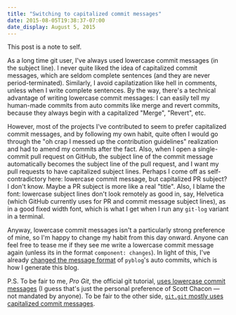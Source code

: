 ```yaml
---
title: "Switching to capitalized commit messages"
date: 2015-08-05T19:38:37-07:00
date_display: August 5, 2015
---
```

This post is a note to self.

As a long time git user, I've always used lowercase commit messages (in the subject line). I never quite liked the idea of capitalized commit messages, which are seldom complete sentences (and they are never period-terminated). Similarly, I avoid capilatization like hell in comments, unless when I write complete sentences. By the way, there's a technical advantage of writing lowercase commit messages: I can easily tell my human-made commits from auto commits like merge and revert commits, because they always begin with a capitalized "Merge", "Revert", etc.

However, most of the projects I've contributed to seem to prefer capitalized commit messages, and by following my own habit, quite often I would go through the "oh crap I messed up the contribution guidelines" realization and had to amend my commits after the fact. Also, when I open a single-commit pull request on GitHub, the subject line of the commit message automatically becomes the subject line of the pull request, and I want my pull requests to have capitalized subject lines. Perhaps I come off as self-contradictory here: lowercase commit message, but capitalized PR subject? I don't know. Maybe a PR subject is more like a real "title". Also, I blame the font: lowercase subject lines don't look remotely as good in, say, Helvetica (which GitHub currently uses for PR and commit message subject lines), as in a good fixed width font, which is what I get when I run any `git-log` variant in a terminal.

Anyway, lowercase commit messages isn't a particularly strong preference of mine, so I'm happy to change my habit from this day onward. Anyone can feel free to tease me if they see me write a lowercase commit message again (unless its in the format `component: changes`). In light of this, I've already [changed the message format](https://github.com/zmwangx/zmwangx.github.io/commit/297225f2ab8a6db4fe75643f511f52499b052aa7) of `pyblog`'s auto commits, which is how I generate this blog.

P.S. To be fair to me, *Pro Git*, the official git tutorial, [uses lowercase commit messages](https://github.com/progit/progit2/blob/6d9867ff2394cb8a08fa3e013b082a7ae547b8af/book/02-git-basics/sections/viewing-history.asc#viewing-the-commit-history) (I guess that's just the personal preference of Scott Chacon — not mandated by anyone). To be fair to the other side, [`git.git` mostly uses capitalized commit messages](https://github.com/git/git/commit/e83c5163316f89bfbde7d9ab23ca2e25604af290).
